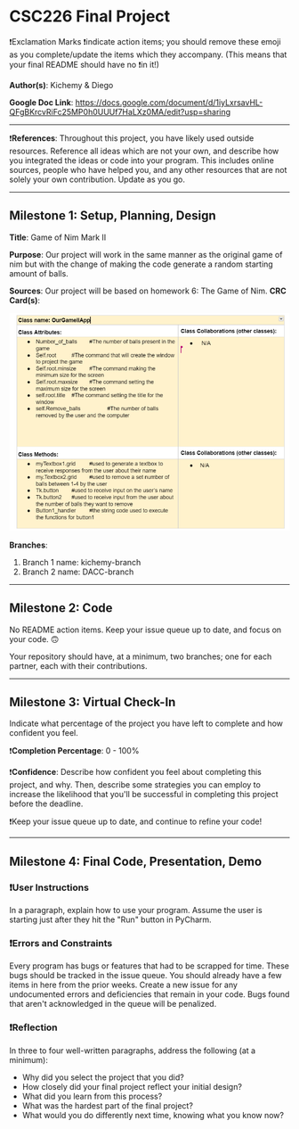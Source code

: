# CSC226 Final Project

❗️Exclamation Marks ❗️indicate action items; you should remove these emoji as you complete/update the items which they accompany. (This means that your final README should have no ❗️in it!)

**Author(s)**: Kichemy & Diego

**Google Doc Link**: https://docs.google.com/document/d/1iyLxrsavHL-QFgBKrcvRiFc25MP0h0UUUf7HaLXz0MA/edit?usp=sharing

---

❗**References**: 
Throughout this project, you have likely used outside resources. Reference all ideas which are not your own, and describe how you integrated the ideas or code into your program. This includes online sources, people who have helped you, and any other resources that are not solely your own contribution. Update as you go.

---

## Milestone 1: Setup, Planning, Design

**Title**: 
  Game of Nim Mark II

**Purpose**: 
  Our project will work in the same manner as the original game of nim but with the change 
of making the code generate a random starting amount of balls.

**Sources**: 
  Our project will be based on homework 6: The Game of Nim.
**CRC Card(s)**:
  
![alt text](image/CRC.png "Image of CRC card as an example. Upload your CRC card(s) in place of this one")

**Branches**: 
1. Branch 1 name: kichemy-branch
2. Branch 2 name: DACC-branch

---

## Milestone 2: Code

No README action items. Keep your issue queue up to date, and focus on your code. 🙃

Your repository should have, at a minimum, two branches; one for each partner, each with their contributions. 

---

## Milestone 3: Virtual Check-In

Indicate what percentage of the project you have left to complete and how confident you feel. 

❗️**Completion Percentage**: 0 - 100%

❗️**Confidence**: Describe how confident you feel about completing this project, and why. Then, describe some strategies you can employ to increase the likelihood that you'll be successful in completing this project before the deadline.

❗️Keep your issue queue up to date, and continue to refine your code!

---

## Milestone 4: Final Code, Presentation, Demo

### ❗User Instructions
In a paragraph, explain how to use your program. Assume the user is starting just after they hit the "Run" button in PyCharm. 

### ❗Errors and Constraints
Every program has bugs or features that had to be scrapped for time. 
These bugs should be tracked in the issue queue. You should already have a few items in here from the prior weeks. 
Create a new issue for any undocumented errors and deficiencies that remain in your code. 
Bugs found that aren't acknowledged in the queue will be penalized.

### ❗Reflection
In three to four well-written paragraphs, address the following (at a minimum):
- Why did you select the project that you did?
- How closely did your final project reflect your initial design?
- What did you learn from this process?
- What was the hardest part of the final project?
- What would you do differently next time, knowing what you know now?
